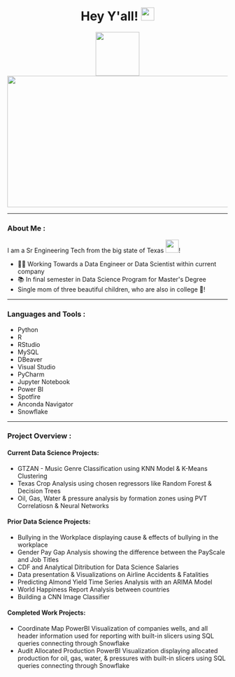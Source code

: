 <h1 align="center">
 Hey Y'all!
  <img src="https://media.giphy.com/media/hvRJCLFzcasrR4ia7z/giphy.gif" width="30px"/>
</h1>

<div id="header" align="center">
  <img src="https://media.giphy.com/media/Yl5ntksVJsnhv1yyx0/giphy.gif" width="100"/>
</div>

<div align="center">
  <img src="https://media.giphy.com/media/RbDKaczqWovIugyJmW/giphy.gif" width="600" height="300"/>
</div>

---

### About Me :

I am a Sr Engineering Tech from the big state of Texas <img src="https://media.giphy.com/media/do0d1xs6iiMSWYMSsC/giphy.gif" width="30">!

- 🦸‍♀️ Working Towards a Data Engineer or Data Scientist within current company
- 📚 In final semester in Data Science Program  for Master's Degree
- Single mom of three beautiful children, who are also in college 💜!

---

### Languages and Tools :
-  Python
-  R
-  RStudio
-  MySQL
-  DBeaver
-  Visual Studio
-  PyCharm
-  Jupyter Notebook
-  Power BI
-  Spotfire
-  Anconda Navigator
-  Snowflake

---

### Project Overview :
#### Current Data Science Projects:
-  GTZAN - Music Genre Classification using KNN Model & K-Means Clustering
-  Texas Crop Analysis using chosen regressors like Random Forest & Decision Trees
-  Oil, Gas, Water & pressure analysis by formation zones using PVT Correlatiosn & Neural Networks
#### Prior Data Science Projects:
- Bullying in the Workplace displaying cause & effects of bullying in the workplace
- Gender Pay Gap Analysis showing the difference between the PayScale and Job Titles
- CDF and Analytical Ditribution for Data Science Salaries
- Data presentation & Visualizations on Airline Accidents & Fatalities
- Predicting Almond Yield Time Series Analysis with an ARIMA Model
- World Happiness Report Analysis between countries
- Building a CNN Image Classifier
#### Completed Work Projects:
- Coordinate Map PowerBI Visualization of companies wells, and all header information used for reporting with built-in slicers using SQL queries connecting through Snowflake
- Audit Allocated Production PowerBI Visualization displaying allocated production for oil, gas, water, & pressures with built-in slicers using SQL queries connecting through Snowflake
